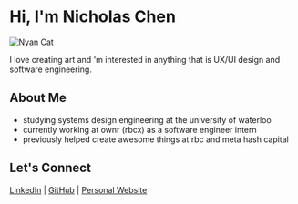 # Hi, I'm Nicholas Chen  
![Nyan Cat](https://www.icegif.com/wp-content/uploads/2024/09/nyan-cat-icegif-10.gif)


I love creating art and 'm interested in anything that is UX/UI design and software engineering. 

## About Me  
- studying systems design engineering at the university of waterloo
- currently working at ownr (rbcx) as a software engineer intern
- previously helped create awesome things at rbc and meta hash capital

## Let's Connect  
[LinkedIn](https://www.linkedin.com/in/nicholas-chen-85886726a/) | [GitHub](https://github.com/nicholaschen09) | [Personal Website](https://nicholas-personal-website-eta.vercel.app)
